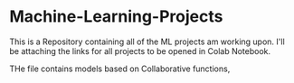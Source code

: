 # Machine-Learning-Projects
This is a Repository containing all of the ML projects am working upon.
I'll be attaching the links for all projects to be opened in Colab Notebook.

THe file contains models based on Collaborative functions, 
